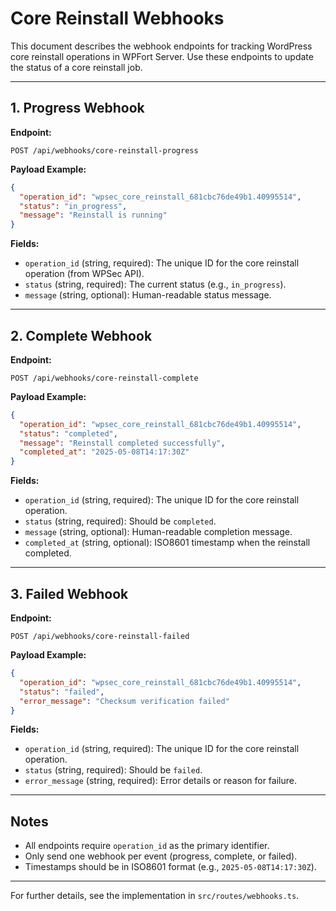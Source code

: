 # Core Reinstall Webhooks

This document describes the webhook endpoints for tracking WordPress core reinstall operations in WPFort Server. Use these endpoints to update the status of a core reinstall job.

---

## 1. Progress Webhook

**Endpoint:**
```
POST /api/webhooks/core-reinstall-progress
```

**Payload Example:**
```json
{
  "operation_id": "wpsec_core_reinstall_681cbc76de49b1.40995514",
  "status": "in_progress",
  "message": "Reinstall is running"
}
```

**Fields:**
- `operation_id` (string, required): The unique ID for the core reinstall operation (from WPSec API).
- `status` (string, required): The current status (e.g., `in_progress`).
- `message` (string, optional): Human-readable status message.

---

## 2. Complete Webhook

**Endpoint:**
```
POST /api/webhooks/core-reinstall-complete
```

**Payload Example:**
```json
{
  "operation_id": "wpsec_core_reinstall_681cbc76de49b1.40995514",
  "status": "completed",
  "message": "Reinstall completed successfully",
  "completed_at": "2025-05-08T14:17:30Z"
}
```

**Fields:**
- `operation_id` (string, required): The unique ID for the core reinstall operation.
- `status` (string, required): Should be `completed`.
- `message` (string, optional): Human-readable completion message.
- `completed_at` (string, optional): ISO8601 timestamp when the reinstall completed.

---

## 3. Failed Webhook

**Endpoint:**
```
POST /api/webhooks/core-reinstall-failed
```

**Payload Example:**
```json
{
  "operation_id": "wpsec_core_reinstall_681cbc76de49b1.40995514",
  "status": "failed",
  "error_message": "Checksum verification failed"
}
```

**Fields:**
- `operation_id` (string, required): The unique ID for the core reinstall operation.
- `status` (string, required): Should be `failed`.
- `error_message` (string, required): Error details or reason for failure.

---

## Notes
- All endpoints require `operation_id` as the primary identifier.
- Only send one webhook per event (progress, complete, or failed).
- Timestamps should be in ISO8601 format (e.g., `2025-05-08T14:17:30Z`).

---

For further details, see the implementation in `src/routes/webhooks.ts`.
